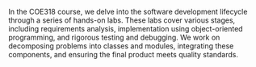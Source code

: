 In the COE318 course, we delve into the software development lifecycle through a series of hands-on labs. 
These labs cover various stages, including requirements analysis, implementation using object-oriented programming, and rigorous testing and debugging. 
We work on decomposing problems into classes and modules, integrating these components, and ensuring the final product meets quality standards.
